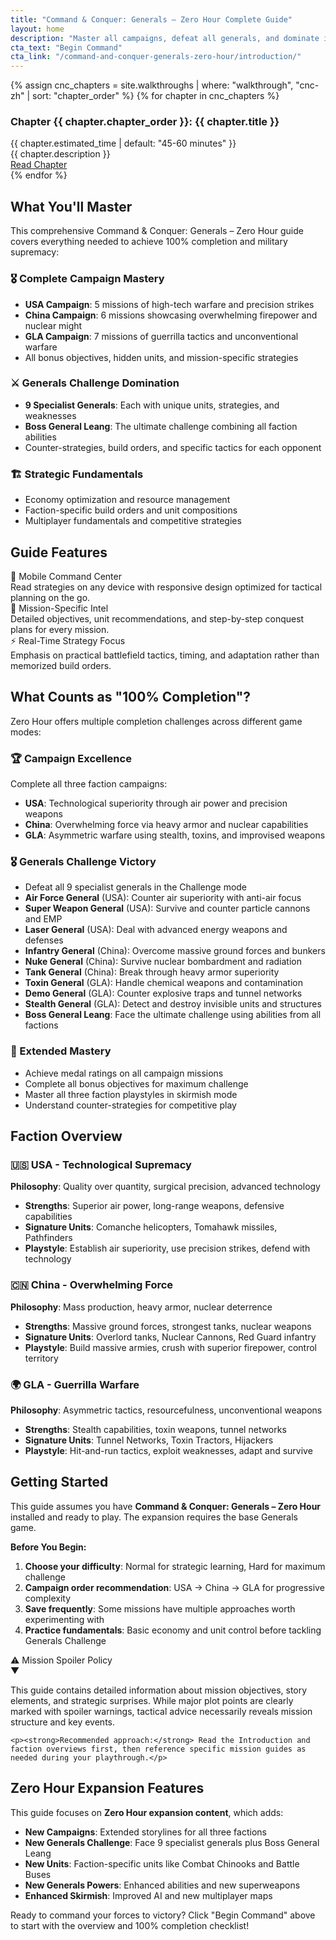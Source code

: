 ```yaml
---
title: "Command & Conquer: Generals – Zero Hour Complete Guide"
layout: home
description: "Master all campaigns, defeat all generals, and dominate in Command & Conquer: Generals – Zero Hour. Complete guide to 100% completion with strategies for every challenge."
cta_text: "Begin Command"
cta_link: "/command-and-conquer-generals-zero-hour/introduction/"
---
```


<div class="walkthrough-grid">
  {% assign cnc_chapters = site.walkthroughs | where: "walkthrough", "cnc-zh" | sort: "chapter_order" %}
  {% for chapter in cnc_chapters %}
  <div class="walkthrough-card">
    <h3>Chapter {{ chapter.chapter_order }}: {{ chapter.title }}</h3>
    <div class="card-meta">{{ chapter.estimated_time | default: "45-60 minutes" }}</div>
    <div class="card-description">{{ chapter.description }}</div>
    <a href="{{ chapter.url | relative_url }}" class="btn">Read Chapter</a>
  </div>
  {% endfor %}
</div>

## What You'll Master

This comprehensive Command & Conquer: Generals – Zero Hour guide covers everything needed to achieve 100% completion and military supremacy:

### 🎖️ Complete Campaign Mastery
- **USA Campaign**: 5 missions of high-tech warfare and precision strikes
- **China Campaign**: 6 missions showcasing overwhelming firepower and nuclear might  
- **GLA Campaign**: 7 missions of guerrilla tactics and unconventional warfare
- All bonus objectives, hidden units, and mission-specific strategies

### ⚔️ Generals Challenge Domination  
- **9 Specialist Generals**: Each with unique units, strategies, and weaknesses
- **Boss General Leang**: The ultimate challenge combining all faction abilities
- Counter-strategies, build orders, and specific tactics for each opponent

### 🏗️ Strategic Fundamentals
- Economy optimization and resource management
- Faction-specific build orders and unit compositions
- Multiplayer fundamentals and competitive strategies

## Guide Features

<div class="tip-box">
  <div class="tip-title">📱 Mobile Command Center</div>
  Read strategies on any device with responsive design optimized for tactical planning on the go.
</div>

<div class="tip-box success">
  <div class="tip-title">🎯 Mission-Specific Intel</div>
  Detailed objectives, unit recommendations, and step-by-step conquest plans for every mission.
</div>

<div class="tip-box warning">
  <div class="tip-title">⚡ Real-Time Strategy Focus</div>
  Emphasis on practical battlefield tactics, timing, and adaptation rather than memorized build orders.
</div>

## What Counts as "100% Completion"?

Zero Hour offers multiple completion challenges across different game modes:

### 🏆 Campaign Excellence  
Complete all three faction campaigns:
- **USA**: Technological superiority through air power and precision weapons
- **China**: Overwhelming force via heavy armor and nuclear capabilities
- **GLA**: Asymmetric warfare using stealth, toxins, and improvised weapons

### 🎖️ Generals Challenge Victory
- Defeat all 9 specialist generals in the Challenge mode
- **Air Force General** (USA): Counter air superiority with anti-air focus
- **Super Weapon General** (USA): Survive and counter particle cannons and EMP
- **Laser General** (USA): Deal with advanced energy weapons and defenses
- **Infantry General** (China): Overcome massive ground forces and bunkers
- **Nuke General** (China): Survive nuclear bombardment and radiation
- **Tank General** (China): Break through heavy armor superiority
- **Toxin General** (GLA): Handle chemical weapons and contamination
- **Demo General** (GLA): Counter explosive traps and tunnel networks
- **Stealth General** (GLA): Detect and destroy invisible units and structures
- **Boss General Leang**: Face the ultimate challenge using abilities from all factions

### 🌟 Extended Mastery
- Achieve medal ratings on all campaign missions
- Complete all bonus objectives for maximum challenge
- Master all three faction playstyles in skirmish mode
- Understand counter-strategies for competitive play

## Faction Overview

### 🇺🇸 USA - Technological Supremacy
**Philosophy**: Quality over quantity, surgical precision, advanced technology
- **Strengths**: Superior air power, long-range weapons, defensive capabilities
- **Signature Units**: Comanche helicopters, Tomahawk missiles, Pathfinders
- **Playstyle**: Establish air superiority, use precision strikes, defend with technology

### 🇨🇳 China - Overwhelming Force  
**Philosophy**: Mass production, heavy armor, nuclear deterrence
- **Strengths**: Massive ground forces, strongest tanks, nuclear weapons
- **Signature Units**: Overlord tanks, Nuclear Cannons, Red Guard infantry
- **Playstyle**: Build massive armies, crush with superior firepower, control territory

### 🌍 GLA - Guerrilla Warfare
**Philosophy**: Asymmetric tactics, resourcefulness, unconventional weapons
- **Strengths**: Stealth capabilities, toxin weapons, tunnel networks
- **Signature Units**: Tunnel Networks, Toxin Tractors, Hijackers  
- **Playstyle**: Hit-and-run tactics, exploit weaknesses, adapt and survive

## Getting Started

This guide assumes you have **Command & Conquer: Generals – Zero Hour** installed and ready to play. The expansion requires the base Generals game.

**Before You Begin:**
1. **Choose your difficulty**: Normal for strategic learning, Hard for maximum challenge
2. **Campaign order recommendation**: USA → China → GLA for progressive complexity
3. **Save frequently**: Some missions have multiple approaches worth experimenting with
4. **Practice fundamentals**: Basic economy and unit control before tackling Generals Challenge

<div class="spoiler-box warning">
  <div class="spoiler-header">
    <div class="spoiler-title">⚠️ Mission Spoiler Policy</div>
    <div class="spoiler-toggle">▼</div>
  </div>
  <div class="spoiler-content">
    <p>This guide contains detailed information about mission objectives, story elements, and strategic surprises. While major plot points are clearly marked with spoiler warnings, tactical advice necessarily reveals mission structure and key events.</p>
    
    <p><strong>Recommended approach:</strong> Read the Introduction and faction overviews first, then reference specific mission guides as needed during your playthrough.</p>
  </div>
</div>

## Zero Hour Expansion Features

This guide focuses on **Zero Hour expansion content**, which adds:
- **New Campaigns**: Extended storylines for all three factions
- **New Generals Challenge**: Face 9 specialist generals plus Boss General Leang
- **New Units**: Faction-specific units like Combat Chinooks and Battle Buses
- **New Generals Powers**: Enhanced abilities and new superweapons
- **Enhanced Skirmish**: Improved AI and new multiplayer maps

Ready to command your forces to victory? Click "Begin Command" above to start with the overview and 100% completion checklist!
